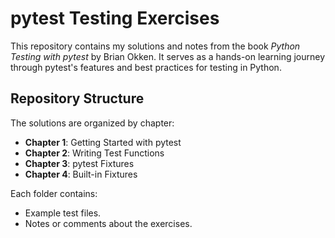 # pytest Testing Exercises

This repository contains my solutions and notes from the book _Python Testing with pytest_ by Brian Okken. It serves as a hands-on learning journey through pytest's features and best practices for testing in Python.

## Repository Structure

The solutions are organized by chapter:

- **Chapter 1**: Getting Started with pytest
- **Chapter 2**: Writing Test Functions
- **Chapter 3**: pytest Fixtures
- **Chapter 4**: Built-in Fixtures

Each folder contains:
- Example test files.
- Notes or comments about the exercises.